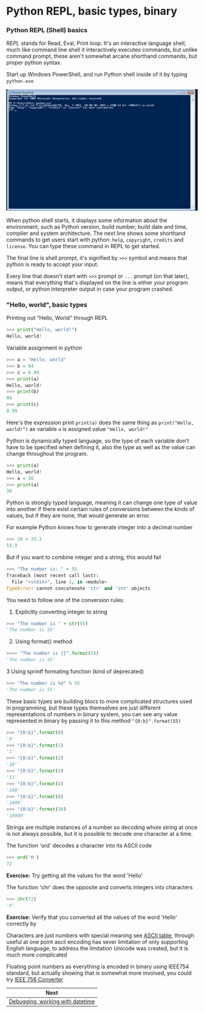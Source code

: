 Python REPL, basic types, binary
======


### Python REPL (Shell) basics

REPL stands for Read, Eval, Print loop. It's an interactive language shell, much like command line shell it interactively executes commands, but unlike command prompt, these aren't somewhat arcane shorthand commands, but proper python syntax.

Start up Windows PowerShell, and run Python shell inside of it by typing `python.exe`

![Python REPL](screenshots/0001_python_repl.png)

When python shell starts, it displays some information about the environment, such as Python version, build number, build date and time, compiler and system architecture. The next line shows some shorthand commands to get users start with python: `help`, `copyright`, `credits` and `license`. You can type these command in REPL to get started.

The final line is shell prompt, it's signified by `>>>` symbol and means that python is ready to accept your input.

Every line that doesn't start with `>>>` prompt or `...` prompt (on that later), means that everything that's displayed on the line is either your program output, or python interpreter output in case your program crashed.

### "Hello, world", basic types


Printing out "Hello, World" through REPL


```python
>>> print("Hello, world!")
Hello, world!
```


Variable assignment in python

```python
>>> a = "Hello, world"
>>> b = 94
>>> c = 0.99
>>> print(a)
Hello, world!
>>> print(b)
94
>>> print(c)
0.99

```

Here's the expression print `print(a)` does the same thing as `print("Hello, world!")` as variable `a` is assigned value `"Hello, world!"`

Python is dynamically typed language, so the type of each variable don't have to be specified when defining it, also the type as well as the value can change throughout the program.


```python
>>> print(a)
Hello, world!
>>> a = 30
>>> print(a)
30
```

Python is strongly typed language, meaning it can change one type of value into another if there exist certain rules of conversions between the kinds of values, but if they are none, that would generate an error.

For example Python knows how to generate integer into a decimal number

```python
>>> 20 + 33.3
53.3
```

But if you want to combine integer and a string, this would fail

```python
>>> "The number is: " + 55
Traceback (most recent call last):
  File "<stdin>", line 1, in <module>
TypeError: cannot concatenate 'str' and 'int' objects
```

You need to follow one of the conversion rules:

1. Explicitly converting integer to string

```python
>>> "The number is " + str(55)
'The number is 55'
```

2. Using format() method

```python
>>>> "The number is {}".format(55)
'The number is 55'
```


3 Using sprintf formating function (kind of deprecated)

```python
>>> "The number is %d" % 55
'The number is 55'
```

These basic types are building blocs to more complicated structures used in programming, but these types themselves are just different representations of numbers in binary system, you can see any value represented in binary by passing it to this method `"{0:b}".format(55)`

```python
>>> "{0:b}".format(0)
'0'
>>> "{0:b}".format(1)
'1'
>>> "{0:b}".format(2)
'10'
>>> "{0:b}".format(3)
'11'
>>> "{0:b}".format(4)
'100'
>>> "{0:b}".format(8)
'1000'
>>> "{0:b}".format(16)
'10000'
```

Strings are multiple instances of a number so decoding whole string at once is not always possible, but it is possible to decode one character at a time.

The function 'ord' decodes a character into its ASCII code

```python
>>> ord('H')
72
```

**Exercise:** Try getting all the values for the word 'Hello'

The function 'chr' does the opposite and converts integers into characters

```python
>>> chr(72)
'H'
```

**Exercise:** Verify that you converted all the values of the word 'Hello' correctly by

Characters are just numbers with special meaning see [ASCII table](http://www.asciitable.com/), through useful at one point ascii encoding has sever limitation of only supporting English language, to address the limitation Unicode was created, but it is much more complicated

Floating point numbers as everything is encoded in binary using IEEE754 standard, but actually showing that is somewhat more involved, you could try [IEEE 756 Converter](http://www.h-schmidt.net/FloatConverter/IEEE754.html)

|Next|
|--------|
|[Debugging, working with datetime](0002_debugging_datetime_classes_strings.md)|

